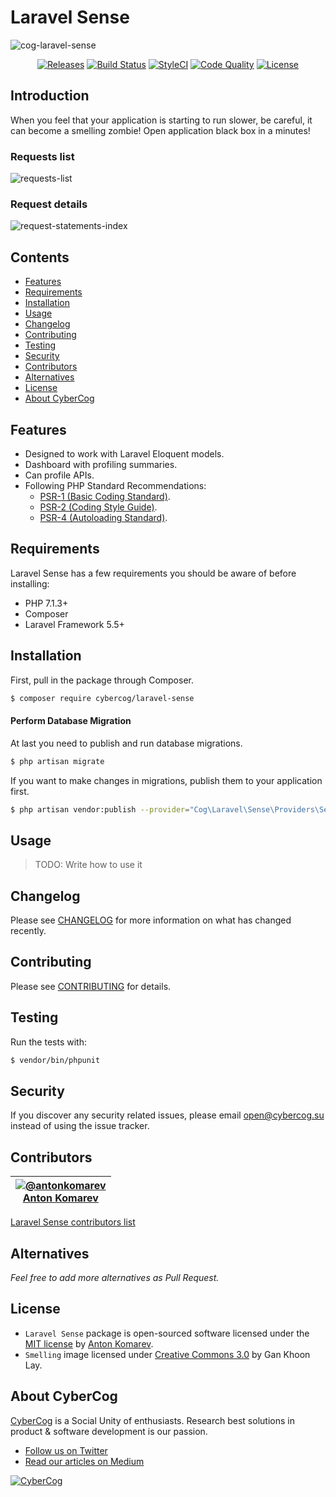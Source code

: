 # Laravel Sense

![cog-laravel-sense](https://user-images.githubusercontent.com/1849174/46022813-fed4b300-c0eb-11e8-84c0-91a251c7d001.png)

<p align="center">
<a href="https://github.com/cybercog/laravel-sense/releases"><img src="https://img.shields.io/github/release/cybercog/laravel-sense.svg?style=flat-square" alt="Releases"></a>
<a href="https://travis-ci.org/cybercog/laravel-sense"><img src="https://img.shields.io/travis/cybercog/laravel-sense/master.svg?style=flat-square" alt="Build Status"></a>
<a href="https://styleci.io/repos/150279516"><img src="https://styleci.io/repos/150279516/shield" alt="StyleCI"></a>
<a href="https://scrutinizer-ci.com/g/cybercog/laravel-sense/?branch=master"><img src="https://img.shields.io/scrutinizer/g/cybercog/laravel-sense.svg?style=flat-square" alt="Code Quality"></a>
<a href="https://github.com/cybercog/laravel-sense/blob/master/LICENSE"><img src="https://img.shields.io/github/license/cybercog/laravel-sense.svg?style=flat-square" alt="License"></a>
</p>

## Introduction

When you feel that your application is starting to run slower, be careful, it can become a smelling zombie! Open application black box in a minutes!

### Requests list

![requests-list](https://user-images.githubusercontent.com/1849174/46025584-f7b0a380-c0f1-11e8-92f4-3dcb13364d65.png)

### Request details

![request-statements-index](https://user-images.githubusercontent.com/1849174/46025620-0d25cd80-c0f2-11e8-9b97-845b2f49242b.png)

## Contents

- [Features](#features)
- [Requirements](#requirements)
- [Installation](#installation)
- [Usage](#usage)
- [Changelog](#changelog)
- [Contributing](#contributing)
- [Testing](#testing)
- [Security](#security)
- [Contributors](#contributors)
- [Alternatives](#alternatives)
- [License](#license)
- [About CyberCog](#about-cybercog)

## Features

- Designed to work with Laravel Eloquent models.
- Dashboard with profiling summaries.
- Can profile APIs.
- Following PHP Standard Recommendations:
  - [PSR-1 (Basic Coding Standard)](http://www.php-fig.org/psr/psr-1/).
  - [PSR-2 (Coding Style Guide)](http://www.php-fig.org/psr/psr-2/).
  - [PSR-4 (Autoloading Standard)](http://www.php-fig.org/psr/psr-4/).

## Requirements

Laravel Sense has a few requirements you should be aware of before installing:

- PHP 7.1.3+
- Composer
- Laravel Framework 5.5+

## Installation

First, pull in the package through Composer.

```sh
$ composer require cybercog/laravel-sense
```

#### Perform Database Migration

At last you need to publish and run database migrations.

```sh
$ php artisan migrate
```

If you want to make changes in migrations, publish them to your application first.

```sh
$ php artisan vendor:publish --provider="Cog\Laravel\Sense\Providers\SenseServiceProvider" --tag=migrations
```

## Usage

> TODO: Write how to use it

## Changelog

Please see [CHANGELOG](CHANGELOG.md) for more information on what has changed recently.

## Contributing

Please see [CONTRIBUTING](CONTRIBUTING.md) for details.

## Testing

Run the tests with:

```sh
$ vendor/bin/phpunit
```

## Security

If you discover any security related issues, please email open@cybercog.su instead of using the issue tracker.

## Contributors

| <a href="https://github.com/antonkomarev">![@antonkomarev](https://avatars.githubusercontent.com/u/1849174?s=110)<br />Anton Komarev</a> |  
| :---: |

[Laravel Sense contributors list](../../contributors)

## Alternatives

*Feel free to add more alternatives as Pull Request.*

## License

- `Laravel Sense` package is open-sourced software licensed under the [MIT license](LICENSE) by [Anton Komarev](https://github.com/antonkomarev/).
- `Smelling` image licensed under [Creative Commons 3.0](https://creativecommons.org/licenses/by/3.0/us/) by Gan Khoon Lay.

## About CyberCog

[CyberCog](http://www.cybercog.ru) is a Social Unity of enthusiasts. Research best solutions in product & software development is our passion.

- [Follow us on Twitter](https://twitter.com/cybercog)
- [Read our articles on Medium](https://medium.com/cybercog)

<a href="http://cybercog.ru"><img src="https://cloud.githubusercontent.com/assets/1849174/18418932/e9edb390-7860-11e6-8a43-aa3fad524664.png" alt="CyberCog"></a>
